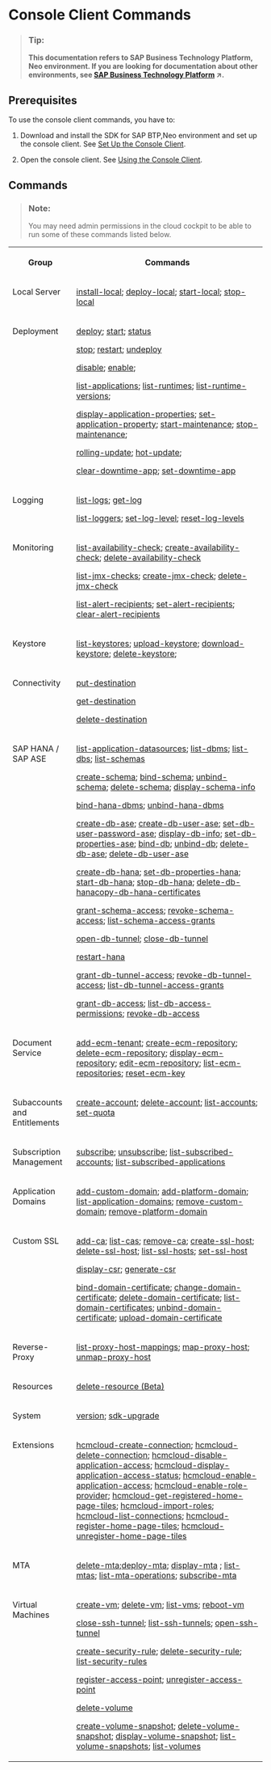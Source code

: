 <!-- loio56e309f496cc446ba441d862db94cb18 -->

# Console Client Commands



> ### Tip:  
> **This documentation refers to SAP Business Technology Platform, Neo environment. If you are looking for documentation about other environments, see [SAP Business Technology Platform](https://help.sap.com/viewer/65de2977205c403bbc107264b8eccf4b/Cloud/en-US/6a2c1ab5a31b4ed9a2ce17a5329e1dd8.html "SAP Business Technology Platform (SAP BTP) is an integrated offering comprised of four technology portfolios: database and data management, application development and integration, analytics, and intelligent technologies. The platform offers users the ability to turn data into business value, compose end-to-end business processes, and build and extend SAP applications quickly.") :arrow_upper_right:.**



<a name="loio56e309f496cc446ba441d862db94cb18__section_xfj_hqz_s2b"/>

## Prerequisites

To use the console client commands, you have to:

1.  Download and install the SDK for SAP BTP,Neo environment and set up the console client. See [Set Up the Console Client](../30-development-neo/set-up-the-console-client-7613dee.md).

2.  Open the console client. See [Using the Console Client](using-the-console-client-8900b22.md).




## Commands

> ### Note:  
> You may need admin permissions in the cloud cockpit to be able to run some of these commands listed below.


<table>
<tr>
<th valign="top">

Group



</th>
<th valign="top">

Commands



</th>
</tr>
<tr>
<td valign="top">

Local Server



</td>
<td valign="top">

[install-local](install-local-8527947.md); [deploy-local](deploy-local-8fdc143.md); [start-local](start-local-cd54325.md); [stop-local](stop-local-ee02d4d.md)



</td>
</tr>
<tr>
<td valign="top">

Deployment



</td>
<td valign="top">

[deploy](deploy-937db4f.md); [start](start-cc417d7.md); [status](status-d4f6592.md)

[stop](stop-b5bfcbf.md); [restart](restart-7c0f7a1.md); [undeploy](undeploy-7e09b85.md)

[disable](disable-59fedc1.md); [enable](enable-13a70e0.md);

[list-applications](list-applications-6942ec5.md); [list-runtimes](list-runtimes-49bb201.md); [list-runtime-versions](list-runtime-versions-20e08d3.md);

[display-application-properties](display-application-properties-7ed175c.md); [set-application-property](set-application-property-113e957.md); [start-maintenance](start-maintenance-f42be92.md); [stop-maintenance](stop-maintenance-3fbd6fe.md);

[rolling-update](rolling-update-3f5d412.md); [hot-update](hot-update-7ae6493.md);

 [clear-downtime-app](clear-downtime-app-c9ae25a.md); [set-downtime-app](set-downtime-app-1672997.md) 



</td>
</tr>
<tr>
<td valign="top">

Logging



</td>
<td valign="top">

[list-logs](list-logs-1f6a77c.md); [get-log](get-log-d35f392.md) 

[list-loggers](list-loggers-9033ddc.md); [set-log-level](set-log-level-1b495d7.md); [reset-log-levels](reset-log-levels-b14bd37.md)



</td>
</tr>
<tr>
<td valign="top">

Monitoring



</td>
<td valign="top">

[list-availability-check](list-availability-check-d37bcfc.md); [create-availability-check](create-availability-check-83d4582.md); [delete-availability-check](delete-availability-check-2a387e4.md) 

[list-jmx-checks](list-jmx-checks-c6fedee.md); [create-jmx-check](create-jmx-check-298a207.md); [delete-jmx-check](delete-jmx-check-75a0058.md)

[list-alert-recipients](list-alert-recipients-f326f9d.md); [set-alert-recipients](set-alert-recipients-6dae74f.md); [clear-alert-recipients](clear-alert-recipients-0f2b2cd.md)



</td>
</tr>
<tr>
<td valign="top">

Keystore



</td>
<td valign="top">

 [list-keystores](list-keystores-fa3c4af.md); [upload-keystore](upload-keystore-dea2506.md); [download-keystore](download-keystore-b45597c.md); [delete-keystore](delete-keystore-0c8539c.md);



</td>
</tr>
<tr>
<td valign="top">

Connectivity



</td>
<td valign="top">

[put-destination](put-destination-9b9f742.md)

[get-destination](get-destination-bc62335.md)

[delete-destination](delete-destination-b5ccd2f.md)



</td>
</tr>
<tr>
<td valign="top">

SAP HANA / SAP ASE



</td>
<td valign="top">

[list-application-datasources](list-application-datasources-9fe84fe.md); [list-dbms](list-dbms-1ea1771.md); [list-dbs](list-dbs-f94d5a2.md); [list-schemas](list-schemas-548e187.md) 

[create-schema](create-schema-05ebe39.md); [bind-schema](bind-schema-ce689b2.md); [unbind-schema](unbind-schema-41e70ab.md); [delete-schema](delete-schema-82a9911.md); [display-schema-info](display-schema-info-0a8638d.md)

[bind-hana-dbms](bind-hana-dbms-affa782.md); [unbind-hana-dbms](unbind-hana-dbms-de4022e.md)

[create-db-ase](create-db-ase-01a2177.md); [create-db-user-ase](create-db-user-ase-487b85d.md); [set-db-user-password-ase](set-db-user-password-ase-25a47c8.md); [display-db-info](display-db-info-064d301.md); [set-db-properties-ase](set-db-properties-ase-5b6f210.md); [bind-db](bind-db-2a4e62e.md); [unbind-db](unbind-db-46e24bb.md); [delete-db-ase](delete-db-ase-9f0785d.md); [delete-db-user-ase](delete-db-user-ase-b280fa0.md)

[create-db-hana](create-db-hana-f64390e.md); [set-db-properties-hana](set-db-properties-hana-a1c73b1.md); [start-db-hana](start-db-hana-bf6020d.md); [stop-db-hana](stop-db-hana-c76fc39.md); [delete-db-hana](delete-db-hana-628ae80.md)[copy-db-hana-certificates](copy-db-hana-certificates-acb8f74.md)

[grant-schema-access](grant-schema-access-830e9ec.md); [revoke-schema-access](revoke-schema-access-a92c08a.md); [list-schema-access-grants](list-schema-access-grants-371711d.md)

[open-db-tunnel](open-db-tunnel-9e3f90f.md); [close-db-tunnel](close-db-tunnel-c7c36e6.md)

[restart-hana](restart-hana-6b5dea0.md)

[grant-db-tunnel-access](grant-db-tunnel-access-7791e70.md); [revoke-db-tunnel-access](revoke-db-tunnel-access-616309e.md); [list-db-tunnel-access-grants](list-db-tunnel-access-grants-21e4be8.md)

[grant-db-access](grant-db-access-e7d72bf.md); [list-db-access-permissions](list-db-access-permissions-28a6218.md); [revoke-db-access](revoke-db-access-a0265c4.md)



</td>
</tr>
<tr>
<td valign="top">

Document Service



</td>
<td valign="top">

[add-ecm-tenant](add-ecm-tenant-8b08f49.md); [create-ecm-repository](create-ecm-repository-acf1b72.md); [delete-ecm-repository](delete-ecm-repository-fb09811.md); [display-ecm-repository](display-ecm-repository-ed676ca.md); [edit-ecm-repository](edit-ecm-repository-279edd1.md); [list-ecm-repositories](list-ecm-repositories-169e3ae.md); [reset-ecm-key](reset-ecm-key-5434b2d.md)



</td>
</tr>
<tr>
<td valign="top">

Subaccounts and Entitlements



</td>
<td valign="top">

[create-account](create-account-05f96cf.md); [delete-account](delete-account-8bd9552.md); [list-accounts](list-accounts-2abad16.md); [set-quota](set-quota-4108f0f.md)



</td>
</tr>
<tr>
<td valign="top">

Subscription Management



</td>
<td valign="top">

[subscribe](subscribe-4c6203d.md); [unsubscribe](unsubscribe-862d00e.md); [list-subscribed-accounts](list-subscribed-accounts-034244c.md); [list-subscribed-applications](list-subscribed-applications-67d5c6f.md)



</td>
</tr>
<tr>
<td valign="top">

Application Domains



</td>
<td valign="top">

[add-custom-domain](add-custom-domain-ebc5269.md); [add-platform-domain](add-platform-domain-7afd450.md); [list-application-domains](list-application-domains-51f8bd8.md); [remove-custom-domain](remove-custom-domain-de15ca8.md); [remove-platform-domain](remove-platform-domain-96c6d24.md)



</td>
</tr>
<tr>
<td valign="top">

Custom SSL



</td>
<td valign="top">

[add-ca](add-ca-c102abb.md); [list-cas](list-cas-99d2659.md); [remove-ca](remove-ca-55b61e4.md); [create-ssl-host](create-ssl-host-3c890d5.md); [delete-ssl-host](delete-ssl-host-f7241b7.md); [list-ssl-hosts](list-ssl-hosts-e8fc50c.md); [set-ssl-host](set-ssl-host-2956975.md)

[display-csr](display-csr-d261cd1.md); [generate-csr](generate-csr-f02258d.md)

[bind-domain-certificate](bind-domain-certificate-8722bcb.md); [change-domain-certificate](change-domain-certificate-53aa1f3.md); [delete-domain-certificate](delete-domain-certificate-c3076cc.md); [list-domain-certificates](list-domain-certificates-dfb8438.md); [unbind-domain-certificate](unbind-domain-certificate-f8d24b6.md); [upload-domain-certificate](upload-domain-certificate-bb54abf.md)



</td>
</tr>
<tr>
<td valign="top">

Reverse-Proxy



</td>
<td valign="top">

 [list-proxy-host-mappings](list-proxy-host-mappings-9fbd139.md); [map-proxy-host](map-proxy-host-12b5cc4.md); [unmap-proxy-host](unmap-proxy-host-10ddad9.md) 



</td>
</tr>
<tr>
<td valign="top">

Resources



</td>
<td valign="top">

 [delete-resource \(Beta\)](delete-resource-beta-09aca8e.md) 



</td>
</tr>
<tr>
<td valign="top">

System



</td>
<td valign="top">

 [version](version-7f6d786.md); [sdk-upgrade](sdk-upgrade-44dc673.md) 



</td>
</tr>
<tr>
<td valign="top">

Extensions



</td>
<td valign="top">

 [hcmcloud-create-connection](hcmcloud-create-connection-ba4e8bb.md); [hcmcloud-delete-connection](hcmcloud-delete-connection-1445cb5.md); [hcmcloud-disable-application-access](hcmcloud-disable-application-access-99e8674.md); [hcmcloud-display-application-access-status](hcmcloud-display-application-access-status-75eac93.md); [hcmcloud-enable-application-access](hcmcloud-enable-application-access-da0e8ba.md); [hcmcloud-enable-role-provider](hcmcloud-enable-role-provider-e263f8e.md); [hcmcloud-get-registered-home-page-tiles](hcmcloud-get-registered-home-page-tiles-ba87683.md); [hcmcloud-import-roles](hcmcloud-import-roles-d3dd77e.md); [hcmcloud-list-connections](hcmcloud-list-connections-38f9af2.md); [hcmcloud-register-home-page-tiles](hcmcloud-register-home-page-tiles-d274421.md); [hcmcloud-unregister-home-page-tiles](hcmcloud-unregister-home-page-tiles-60b45a9.md) 



</td>
</tr>
<tr>
<td valign="top">

MTA



</td>
<td valign="top">

 [delete-mta](delete-mta-3d1163e.md);[deploy-mta](deploy-mta-1e12331.md); [display-mta](display-mta-974dbbb.md) ; [list-mtas](list-mtas-b8b51ef.md); [list-mta-operations](list-mta-operations-8029e1a.md); [subscribe-mta](subscribe-mta-ea358be.md) 



</td>
</tr>
<tr>
<td valign="top">

Virtual Machines



</td>
<td valign="top">

[create-vm](create-vm-16f9fab.md); [delete-vm](delete-vm-9adf1b0.md); [list-vms](list-vms-962ccbb.md); [reboot-vm](reboot-vm-bada287.md)

[close-ssh-tunnel](close-ssh-tunnel-c505268.md); [list-ssh-tunnels](list-ssh-tunnels-da73699.md); [open-ssh-tunnel](open-ssh-tunnel-6f8924a.md)

[create-security-rule](create-security-rule-b140be7.md); [delete-security-rule](delete-security-rule-4ffac63.md); [list-security-rules](list-security-rules-64ecd69.md)

[register-access-point](register-access-point-125cba5.md); [unregister-access-point](unregister-access-point-462a3d2.md)

[delete-volume](delete-volume-850e935.md)

[create-volume-snapshot](create-volume-snapshot-04b5e02.md); [delete-volume-snapshot](delete-volume-snapshot-8536a22.md); [display-volume-snapshot](display-volume-snapshot-a96f269.md); [list-volume-snapshots](list-volume-snapshots-b076212.md); [list-volumes](list-volumes-1427051.md)



</td>
</tr>
</table>

